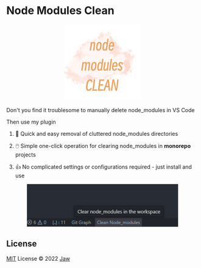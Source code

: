 # Node Modules Clean
<center>
  <img src="./res/icon.png" height="200px"/>
</center>

Don't you find it troublesome to manually delete node_modules in VS Code

Then use my plugin

1. 🚀 Quick and easy removal of cluttered node_modules directories
  
2. 🖱️ Simple one-click operation for clearing node_modules in **monorepo** projects
   
3. 👍 No complicated settings or configurations required - just install and use

<center>
  <img src="./res/readme.png" />
</center>

## License

[MIT](./LICENSE) License © 2022 [Jaw](https://github.com/jaw52)
